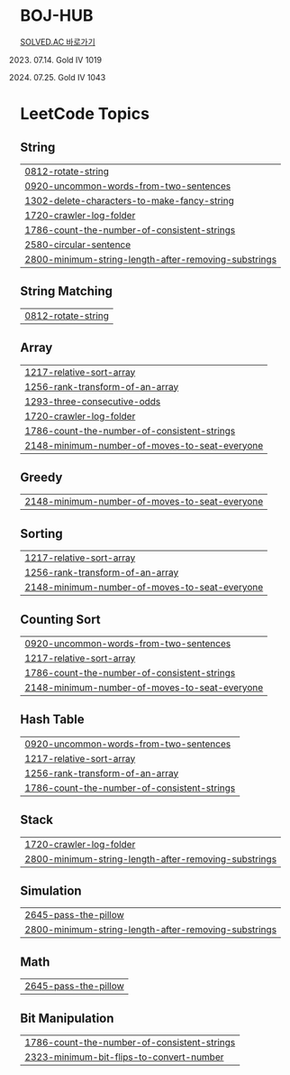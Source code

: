 # BOJ-HUB

[SOLVED.AC 바로가기](https://solved.ac/profile/wookoo)

2023. 07.14. Gold IV 1019

2023. 07.25. Gold IV 1043

<!---LeetCode Topics Start-->
# LeetCode Topics
## String
|  |
| ------- |
| [0812-rotate-string](https://github.com/wookoo/BOJ-HUB/tree/master/0812-rotate-string) |
| [0920-uncommon-words-from-two-sentences](https://github.com/wookoo/BOJ-HUB/tree/master/0920-uncommon-words-from-two-sentences) |
| [1302-delete-characters-to-make-fancy-string](https://github.com/wookoo/BOJ-HUB/tree/master/1302-delete-characters-to-make-fancy-string) |
| [1720-crawler-log-folder](https://github.com/wookoo/BOJ-HUB/tree/master/1720-crawler-log-folder) |
| [1786-count-the-number-of-consistent-strings](https://github.com/wookoo/BOJ-HUB/tree/master/1786-count-the-number-of-consistent-strings) |
| [2580-circular-sentence](https://github.com/wookoo/BOJ-HUB/tree/master/2580-circular-sentence) |
| [2800-minimum-string-length-after-removing-substrings](https://github.com/wookoo/BOJ-HUB/tree/master/2800-minimum-string-length-after-removing-substrings) |
## String Matching
|  |
| ------- |
| [0812-rotate-string](https://github.com/wookoo/BOJ-HUB/tree/master/0812-rotate-string) |
## Array
|  |
| ------- |
| [1217-relative-sort-array](https://github.com/wookoo/BOJ-HUB/tree/master/1217-relative-sort-array) |
| [1256-rank-transform-of-an-array](https://github.com/wookoo/BOJ-HUB/tree/master/1256-rank-transform-of-an-array) |
| [1293-three-consecutive-odds](https://github.com/wookoo/BOJ-HUB/tree/master/1293-three-consecutive-odds) |
| [1720-crawler-log-folder](https://github.com/wookoo/BOJ-HUB/tree/master/1720-crawler-log-folder) |
| [1786-count-the-number-of-consistent-strings](https://github.com/wookoo/BOJ-HUB/tree/master/1786-count-the-number-of-consistent-strings) |
| [2148-minimum-number-of-moves-to-seat-everyone](https://github.com/wookoo/BOJ-HUB/tree/master/2148-minimum-number-of-moves-to-seat-everyone) |
## Greedy
|  |
| ------- |
| [2148-minimum-number-of-moves-to-seat-everyone](https://github.com/wookoo/BOJ-HUB/tree/master/2148-minimum-number-of-moves-to-seat-everyone) |
## Sorting
|  |
| ------- |
| [1217-relative-sort-array](https://github.com/wookoo/BOJ-HUB/tree/master/1217-relative-sort-array) |
| [1256-rank-transform-of-an-array](https://github.com/wookoo/BOJ-HUB/tree/master/1256-rank-transform-of-an-array) |
| [2148-minimum-number-of-moves-to-seat-everyone](https://github.com/wookoo/BOJ-HUB/tree/master/2148-minimum-number-of-moves-to-seat-everyone) |
## Counting Sort
|  |
| ------- |
| [0920-uncommon-words-from-two-sentences](https://github.com/wookoo/BOJ-HUB/tree/master/0920-uncommon-words-from-two-sentences) |
| [1217-relative-sort-array](https://github.com/wookoo/BOJ-HUB/tree/master/1217-relative-sort-array) |
| [1786-count-the-number-of-consistent-strings](https://github.com/wookoo/BOJ-HUB/tree/master/1786-count-the-number-of-consistent-strings) |
| [2148-minimum-number-of-moves-to-seat-everyone](https://github.com/wookoo/BOJ-HUB/tree/master/2148-minimum-number-of-moves-to-seat-everyone) |
## Hash Table
|  |
| ------- |
| [0920-uncommon-words-from-two-sentences](https://github.com/wookoo/BOJ-HUB/tree/master/0920-uncommon-words-from-two-sentences) |
| [1217-relative-sort-array](https://github.com/wookoo/BOJ-HUB/tree/master/1217-relative-sort-array) |
| [1256-rank-transform-of-an-array](https://github.com/wookoo/BOJ-HUB/tree/master/1256-rank-transform-of-an-array) |
| [1786-count-the-number-of-consistent-strings](https://github.com/wookoo/BOJ-HUB/tree/master/1786-count-the-number-of-consistent-strings) |
## Stack
|  |
| ------- |
| [1720-crawler-log-folder](https://github.com/wookoo/BOJ-HUB/tree/master/1720-crawler-log-folder) |
| [2800-minimum-string-length-after-removing-substrings](https://github.com/wookoo/BOJ-HUB/tree/master/2800-minimum-string-length-after-removing-substrings) |
## Simulation
|  |
| ------- |
| [2645-pass-the-pillow](https://github.com/wookoo/BOJ-HUB/tree/master/2645-pass-the-pillow) |
| [2800-minimum-string-length-after-removing-substrings](https://github.com/wookoo/BOJ-HUB/tree/master/2800-minimum-string-length-after-removing-substrings) |
## Math
|  |
| ------- |
| [2645-pass-the-pillow](https://github.com/wookoo/BOJ-HUB/tree/master/2645-pass-the-pillow) |
## Bit Manipulation
|  |
| ------- |
| [1786-count-the-number-of-consistent-strings](https://github.com/wookoo/BOJ-HUB/tree/master/1786-count-the-number-of-consistent-strings) |
| [2323-minimum-bit-flips-to-convert-number](https://github.com/wookoo/BOJ-HUB/tree/master/2323-minimum-bit-flips-to-convert-number) |
<!---LeetCode Topics End-->